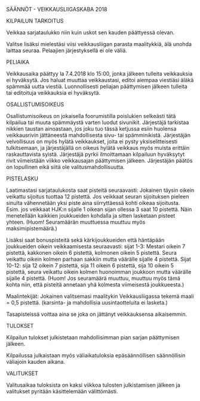 SÄÄNNÖT - VEIKKAUSLIIGASKABA 2018


KILPAILUN TARKOITUS

Veikkaa sarjataulukko niin kuin uskot sen kauden päättyessä olevan.

Valitse lisäksi mielestäsi viisi veikkausliigan parasta maalitykkiä, älä unohda laittaa seuraa. Pelaajien järjestyksellä ei ole väliä.


PELIAIKA

Veikkausaika päättyy la 7.4.2018 klo 15:00, jonka jälkeen tulleita veikkauksia ei hyväksytä. Jos  haluat muuttaa veikkaustasi, editoi aiempaa viestiäsi äläkä spämmää uutta viestiä. Luonnollisesti peliajan päättymisen jälkeen tulleita tai editoituja veikkauksia ei hyväksytä. 


OSALLISTUMISOIKEUS

Osallistumisoikeus on jokaisella foorumistilla poislukien selkeästi tätä kilpailua tai muuta spämmäystä varten luodut sivunikit.
Järjestäjä tarkistaa nikkien taustan ainoastaan, jos joku tuo tässä ketjussa esiin huolensa veikkausrivin jättäneestä mahdollisesta sivu- tai spämminikistä. Järjestäjän velvollisuus on myös hylätä veikkaukset, joita ei pysty yksiselitteisesti tulkitsemaan, ja järjestäjällä on oikeus hylätä veikkaus myös muista erittäin raskauttavista syistä. Järjestäjä pyrkii ilmoittamaan kilpailuun hyväksytyt rivit viimeistään viikko veikkausajan päättymisen jälkeen. Järjestäjän päätös on lopullinen eikä siitä ole valitusmahdollisuutta.


PISTELASKU

Laatimastasi sarjataulukosta saat pisteitä seuraavasti: Jokainen täysin oikein veikattu sijoitus tuottaa 12 pistettä. Jos veikkaat seuran sijoituksen pieleen sinulta vähennetään yksi piste aina siirryttäessä kohti oikeaa sijoitusta. Esim. jos veikkaat HJK:n sijalle 1 oikean sijan ollessa 3 saat 10 pistettä. Näin menetellään kaikkien joukkueiden kohdalla ja sitten lasketaan pisteet yhteen. (Huom! Seuramäärän muuttuessa muuttuu myös maksimipistemäärä.)

Lisäksi saat bonuspisteitä sekä kärkijoukkueiden että häntäpään joukkueiden oikein veikkaamisesta seuraavasti: sijat 1-3: Mestari oikein 7 pistettä, kakkonen oikein 6 pistettä, kolmonen oikein 5 pistettä. Seura veikattu oikein kolmen parhaan sakkiin mutta väärälle sijalle 4 pistettä. Sijat 10-12: sija 12 oikein 7 pistettä, sija 11 oikein 6 pistettä, sija 10 oikein 5 pistettä, seura veikattu oikein kolmen huonoimman joukkoon mutta väärälle sijalle 4 pistettä. (Huom! Jos seuramäärä muuttuu, muuttuu myös tämä kohta niin, että pisteitä annetaan yhä kolmesta viimeisestä joukkueesta.)

Maalintekijät: Jokainen valitsemasi maalitykin Veikkausliigassa tekemä maali = 0,5 pistettä.
(karsinta- ja mahdollisia uusintaotteluita ei lasketa.)

Tasapisteissä voittaa aina se joka on jättänyt veikkauksensa aikaisemmin.


TULOKSET

Kilpailun tulokset julkistetaan mahdollisimman pian sarjan päättymisen jälkeen. 

Kilpailussa julkaistaan myös väliaikatuloksia epäsäännöllisen säännöllisin väliajoin kauden aikana.


VALITUKSET

Valitusaikaa tuloksista on kaksi viikkoa tulosten julkistamisen jälkeen ja valitukset pyritään käsittelemään välittömästi.